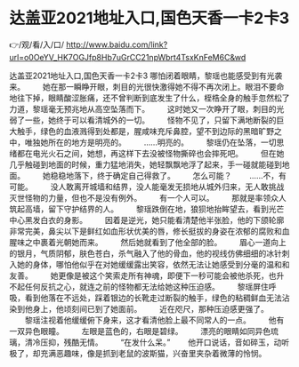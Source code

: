 # 达盖亚2021地址入口,国色天香一卡2卡3

👉/观/看/入/口/ http://www.baidu.com/link?url=o0OeYV_HK7OGJfp8Hb7uGrCC21npWbrt4TsxKnFeM6C&wd

达盖亚2021地址入口,国色天香一卡2卡3
哪怕闭着眼睛，黎瑶也能感受到有光袭来。
　　她在那一瞬睁开眼，刺目的光很快激得她不得不再次闭上。眼泪不要命地往下掉，眼睛酸涩胀痛，还不曾判断到底发生了什么，桎梏全身的触手忽然松了力道，黎瑶毫无预兆地从高空坠落而下。
　　这时她又一次睁开了眼，刺目的光弱了一些，她终于可以看清城外的一切。
　　怪物不见了，只留下满地断裂的巨大触手，绿色的血液溅得到处都是，腥咸味充斥鼻腔，望不到边际的黑暗旷野之中，唯独她所在的地方是明亮的。
　　……明亮的。
　　黎瑶仍在坠落，一切思绪都在电光火石之间，她想，再这样下去没被怪物撕碎也会摔死吧。
　　但在她几乎触碰到地面的时候，重力猛地消失，她轻飘飘地浮了起来，手一碰就能碰到地面。
　　她稳稳地落下，终于确定自己得救了。
　　怎么可能？
　　……不，有可能。
　　没人敢离开城墙和结界，没人能毫发无损地从城外归来，无人敢挑战灭世怪物的力量，但也不是没有例外。
　　有一个人可以。
　　那就是率领众人筑起高墙，留下守护结界的人。
　　黎瑶跌倒在地，狼狈地抬眸望去，看到光芒中心黑发白衣的身影。
　　因着是逆光，她只能看清楚他半张脸，他的下颌轮廓非常完美，鼻尖以下是鲜红如血形状优美的唇，修长挺拔的身姿在浓郁的腐败和血腥味之中裹着光朝她而来。
　　然后她就看到了他全部的脸。
　　眉心一道向上的银月，气质阴郁，肤色苍白，杀气融入了他的骨血，他的视线仿佛细细的冰针刺入她的身体，哪怕他似乎在对她缓缓露出笑容，依然无法让她感受到分毫的温和和友善。
　　她更像是被这个笑索走所有神魂，即便下一秒可能会被他杀死，也升不起任何反抗之心，就连之前的怪物都无法给她这种压迫感。
　　黎瑶屏住呼吸，看到他落在不远处，踩着银边的长靴走过断裂的触手，绿色的粘稠鲜血无法沾染到他身上，他顷刻间已到了她面前。
　　近在咫尺，那种压迫感更强了。
　　黎瑶注视着他缓缓俯下身来，这才看清他脸上最不同常人的一点。
　　他有一双异色眼瞳。
　　左眼是蓝色的，右眼是碧绿。
　　漂亮的眼睛如同异色琉璃，清冷压抑，残酷无情。
　　“在发什么呆。”
　　他开口说话，音如碎玉，动听极了，却充满恶趣味，像是抓到老鼠的波斯猫，兴奋里夹杂着微薄的怜悯。
